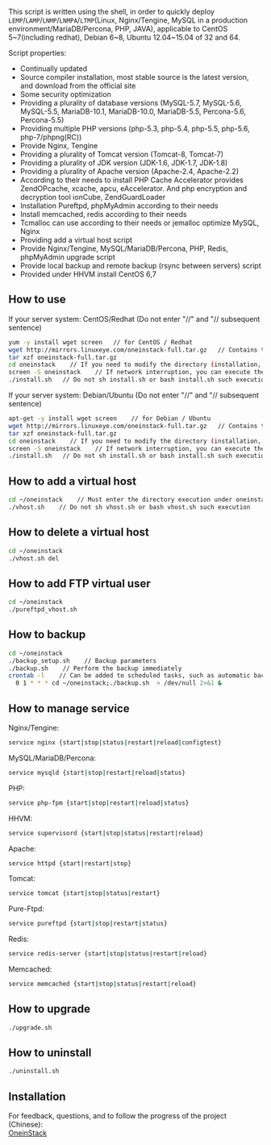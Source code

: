 This script is written using the shell, in order to quickly deploy `LEMP`/`LAMP`/`LNMP`/`LNMPA`/`LTMP`(Linux, Nginx/Tengine, MySQL in a production environment/MariaDB/Percona, PHP, JAVA), applicable to CentOS 5~7(including redhat), Debian 6~8, Ubuntu 12.04~15.04 of 32 and 64.

Script properties:
- Continually updated
- Source compiler installation, most stable source is the latest version, and download from the official site
- Some security optimization
- Providing a plurality of database versions (MySQL-5.7, MySQL-5.6, MySQL-5.5, MariaDB-10.1, MariaDB-10.0, MariaDB-5.5, Percona-5.6, Percona-5.5)
- Providing multiple PHP versions (php-5.3, php-5.4, php-5.5, php-5.6, php-7/phpng(RC))
- Provide Nginx, Tengine
- Providing a plurality of Tomcat version (Tomcat-8, Tomcat-7)
- Providing a plurality of JDK version (JDK-1.6, JDK-1.7, JDK-1.8)
- Providing a plurality of Apache version (Apache-2.4, Apache-2.2)
- According to their needs to install PHP Cache Accelerator provides ZendOPcache, xcache, apcu, eAccelerator. And php encryption and decryption tool ionCube, ZendGuardLoader
- Installation Pureftpd, phpMyAdmin according to their needs
- Install memcached, redis according to their needs
- Tcmalloc can use according to their needs or jemalloc optimize MySQL, Nginx
- Providing add a virtual host script
- Provide Nginx/Tengine, MySQL/MariaDB/Percona, PHP, Redis, phpMyAdmin upgrade script
- Provide local backup and remote backup (rsync between servers) script
- Provided under HHVM install CentOS 6,7

## How to use 
If your server system: CentOS/Redhat (Do not enter "//" and "// subsequent sentence)
```bash
yum -y install wget screen   // for CentOS / Redhat
wget http://mirrors.linuxeye.com/oneinstack-full.tar.gz   // Contains the source code
tar xzf oneinstack-full.tar.gz
cd oneinstack    // If you need to modify the directory (installation, data storage, Nginx logs), modify options.conf file
screen -S oneinstack    // If network interruption, you can execute the command `screen -r oneinstack` reconnect install window
./install.sh   // Do not sh install.sh or bash install.sh such execution
```
If your server system: Debian/Ubuntu (Do not enter "//" and "// subsequent sentence)
```bash
apt-get -y install wget screen    // for Debian / Ubuntu
wget http://mirrors.linuxeye.com/oneinstack-full.tar.gz   // Contains the source code
tar xzf oneinstack-full.tar.gz
cd oneinstack    // If you need to modify the directory (installation, data storage, Nginx logs), modify options.conf file
screen -S oneinstack    // If network interruption, you can execute the command `screen -r oneinstack` reconnect install window
./install.sh   // Do not sh install.sh or bash install.sh such execution
```

## How to add a virtual host

```bash
cd ~/oneinstack    // Must enter the directory execution under oneinstack
./vhost.sh    // Do not sh vhost.sh or bash vhost.sh such execution
```

## How to delete a virtual host

```bash
cd ~/oneinstack
./vhost.sh del
```

## How to add FTP virtual user

```bash
cd ~/oneinstack
./pureftpd_vhost.sh
```

## How to backup

```bash
cd ~/oneinstack
./backup_setup.sh    // Backup parameters
./backup.sh    // Perform the backup immediately
crontab -l    // Can be added to scheduled tasks, such as automatic backups every day 1:00
  0 1 * * * cd ~/oneinstack;./backup.sh  > /dev/null 2>&1 &
```

## How to manage service
Nginx/Tengine:
```bash
service nginx {start|stop|status|restart|reload|configtest}
```
MySQL/MariaDB/Percona:
```bash
service mysqld {start|stop|restart|reload|status}
```
PHP:
```bash
service php-fpm {start|stop|restart|reload|status}
```
HHVM:
```bash
service supervisord {start|stop|status|restart|reload}
```
Apache:
```bash
service httpd {start|restart|stop}
```
Tomcat:
```bash
service tomcat {start|stop|status|restart} 
```
Pure-Ftpd:
```bash
service pureftpd {start|stop|restart|status}
```
Redis:
```bash
service redis-server {start|stop|status|restart|reload}
```
Memcached:
```bash
service memcached {start|stop|status|restart|reload}
```

## How to upgrade 
```bash
./upgrade.sh
```

## How to uninstall 

```bash
./uninstall.sh
```

## Installation
For feedback, questions, and to follow the progress of the project (Chinese): <br />
[OneinStack](http://oneinstack.com)<br />
